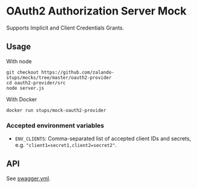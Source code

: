 # OAuth2 Authorization Server Mock

Supports Implicit and Client Credentials Grants.

## Usage

With node

    git checkout https://github.com/zalando-stups/mocks/tree/master/oauth2-provider
    cd oauth2-provider/src
    node server.js

With Docker

    docker run stups/mock-oauth2-provider

### Accepted environment variables

* `ENV_CLIENTS`: Comma-separated list of accepted client IDs and secrets, e.g. `"client1=secret1,client2=secret2"`.

## API

See [swagger.yml](swagger.yml).